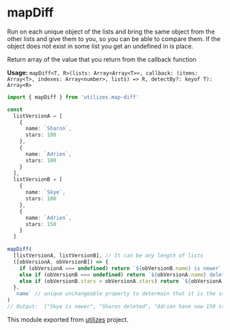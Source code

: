 # mapDiff

Run on each unique object of the lists and bring the same object from the other lists and give them to you, so you can be able to compare them.
If the object does not exist in some list you get an undefined in is place.

Return array of the value that you return from the callback function

**Usage:** `mapDiff<T, R>(lists: Array<Array<T>>, callback: (items: Array<T>, indexes: Array<number>, lists) => R, detectBy?: keyof T): Array<R>`

```typescript
import { mapDiff } from 'utilizes.map-diff'

const
  listVersionA = [
    {
      name: `Sharon`,
      stars: 100
    },
    {
      name: `Adrien`,
      stars: 100
    }
  ],
  listVersionB = [
    {
      name: `Skye`,
      stars: 100
    },
    {
      name: `Adrien`,
      stars: 150
    }
  ]

mapDiff(
  [listVersionA, listVersionB], // It can be any length of lists
  ([obVersionA, obVersionB]) => {
    if (obVersionA === undefined) return `${obVersionB.name} is newer`
    else if (obVersionB === undefined) return `${obVersionA.name} deleted`
    else if (obVersionB.stars > obVersionA.stars) return `${obVersionA.name} have now ${obVersionB.stars} stars instad of ${obVersionA.stars}`
  },
  `name` // unique unchangeable property to determain that it is the same object in another version
)
// Output:  ["Skye is newer", "Sharon deleted", "Adrien have now 150 stars instad of 100"]
```

<!-- *keywords ["objects", "comparison", "track-objects"] *keywordsend -->


This module exported from [utilizes](https://www.npmjs.com/package/utilizes) project.<!-- -->